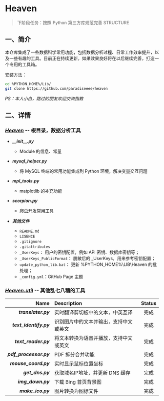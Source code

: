 # Heaven

> 下阶段任务：按照 Python 第三方库规范完善 STRUCTURE

## 一、简介

本仓库集成了一些数据科学常用功能，包括数据分析过程、日常工作效率提升，以及一些有趣的工具。目前正在持续更新，如果效果良好将在以后继续完善，打造一个专用的工具箱。

安装方法：

```bash
cd %PYTHON_HOME%/Lib/
git clone https://github.com/paradiseeee/heaven
```

*PS：本人小白，路过的朋友欢迎交流指教*


## 二、详情

### [***Heaven***](./) -- 根目录，数据分析工具

- <strong><i>\_\_init\_\_.py</i></strong>
    - Module 的信息、常量

- <strong><i>mysql_helper.py</i></strong>
    - 将 MySQL 终端的常用功能集成到 Python 环境，解决变量交互问题

- <strong><i>mpl_tools.py</i></strong>
    - matplotlib 的补充功能

- <strong><i>scorpion.py</i></strong>
    - 爬虫开发常用工具

- <strong><i>其他文件</i></strong>
    - `README.md`
    - `LISENCE`
    - `.gitignore`
    - `.gitattributes`
    - `_UserKeys`： 用户的密钥配置，例如 API 密钥、数据库密钥等；
    - `_UserKeys_PublicFormat`： 脱敏后的 _UserKeys，用来参考密钥配置；
    - `update_python_lib.bat`： 更新 %PYTHON_HOME%\LIB\Heaven 的批处理；
    - `_config.yml`：GitHub Page 主题

### [***Heaven.util***](./util) -- 其他乱七八糟的工具

<!-- <details>
    <summary>展开<strong><em>模块列表</em></strong></summary> -->

Name|Description|Status
-:|:-|:-:|
<strong><i>translater.py</i></strong>|实时翻译剪切板中的文本，中英互译|完成|
<strong><i>text_identify.py</i></strong>|识别图片中的文本并输出，支持中文或英文|完成|
<strong><i>text_reader.py</i></strong>|将文本转换为语音并播放，支持中文或英文|完成|
<strong><i>pdf_processor.py</i></strong>|PDF 拆分合并功能|完成|
<strong><i>mouse_coord.py</i></strong>|实时显示鼠标位置坐标|完成|
<strong><i>get_dns.py</i></strong>|获取域名IP地址，并更新 DNS 缓存|完成|
<strong><i>img_down.py</i></strong>|下载 Bing 首页背景图|完成|
<strong><i>make_ico.py</i></strong>|图片转换为图标文件|完成|

<!-- </details> -->
